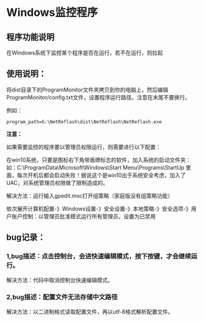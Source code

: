 # Windows监控程序

## 程序功能说明

在Windows系统下监控某个程序是否在运行，若不在运行，则拉起

## 使用说明：

将dist目录下的ProgramMonitor文件夹拷贝到你的电脑上，然后编辑ProgramMonitor/config.txt文件，设置程序运行路径。注意在末尾不要换行。

例如：
```
program_path=G:\NetReflash\dist\NetReflash\NetReflash.exe
```

**注意：**

如果需要监控的程序要以管理员权限运行，则需要进行以下配置：

在win10系统，只要是图标右下角带盾牌标志的软件，加入系统的启动文件夹：如：C:\ProgramData\Microsoft\Windows\Start Menu\Programs\StartUp 里面，每次开机后都会启动失败！据说这个是win10出于系统安全考虑，加入了UAC，对系统管理员权限做了限制造成的。

解决方法：运行输入gpedit.msc打开组策略（家庭版没有组策略功能）

依次展开计算机配置-》Windows设置-》安全设置-》本地策略-》安全选项-》用户账户控制：以管理员批准模式运行所有管理员，设置为已禁用

## bug记录：

### 1,bug描述：点击控制台，会进快速编辑模式，按下按键，才会继续运行。

解决方法：代码中取消控制台快速编辑模式。

### 2,bug描述：配置文件无法存储中文路径

解决方法：以二进制格式读取配置文件，再以utf-8格式解析配置文件。
